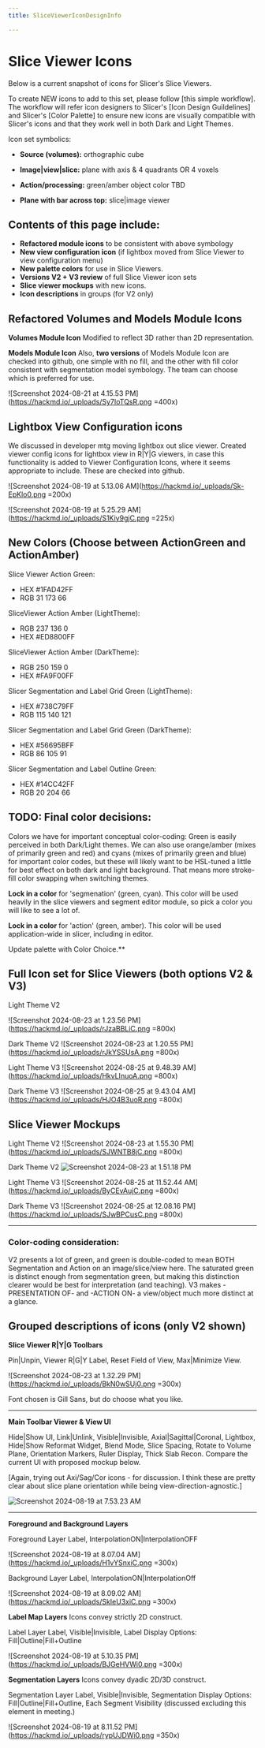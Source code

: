 ```yaml
---
title: SliceViewerIconDesignInfo

---
```


# Slice Viewer Icons

Below is a current snapshot of icons for Slicer's Slice Viewers. 

To create NEW icons to add to this set, please follow [this simple workflow]. The workflow will refer icon designers to Slicer's [Icon Design Guildelines] and Slicer's [Color Palette] to ensure new icons are visually compatible with Slicer's icons and that they work well in both Dark and Light Themes.

Icon set symbolics:

* **Source (volumes):** orthographic cube

* **Image|view|slice:** plane with axis & 4 quadrants OR 4 voxels

* **Action/processing:** green/amber object color TBD

* **Plane with bar across top:** slice|image viewer

## Contents of this page include:

* **Refactored module icons** to be consistent with above symbology
* **New view configuration icon** (if lightbox moved from Slice Viewer to view configuration menu)
* **New palette colors** for use in Slice Viewers.
* **Versions V2 + V3 review** of full Slice Viewer icon sets
* **Slice viewer mockups** with new icons.
* **Icon descriptions** in groups (for V2 only)



## Refactored Volumes and Models Module Icons
**Volumes Module Icon**
Modified to reflect 3D rather than 2D representation.

**Models Module Icon**
Also, **two versions** of Models Module Icon are checked into github, one simple with no fill, and the other with fill color consistent with segmentation model symbology. The team can choose which is preferred for use.

![Screenshot 2024-08-21 at 4.15.53 PM](https://hackmd.io/_uploads/Sy7IoTQsR.png =400x)

## Lightbox View Configuration icons
We discussed in developer mtg moving lightbox out slice viewer. Created viewer config icons for lightbox view in R|Y|G viewers, in case this functionality is added to Viewer Configuration Icons, where it seems appropriate to include. These are checked into github.

![Screenshot 2024-08-19 at 5.13.06 AM](https://hackmd.io/_uploads/Sk-EpKlo0.png =200x)

![Screenshot 2024-08-19 at 5.25.29 AM](https://hackmd.io/_uploads/S1Kiy9gjC.png =225x)

## New Colors (Choose between ActionGreen and ActionAmber)
Slice Viewer Action Green:
* HEX #1FAD42FF
* RGB 31 173 66

SliceViewer Action Amber (LightTheme):
* RGB 237 136 0
* HEX #ED8800FF

SliceViewer Action Amber (DarkTheme):
* RGB 250 159 0
* HEX #FA9F00FF

Slicer Segmentation and Label Grid Green (LightTheme):
* HEX #738C79FF
* RGB 115 140 121

Slicer Segmentation and Label Grid Green (DarkTheme):
* HEX #56695BFF
* RGB 86 105 91

Slicer Segmentation and Label Outline Green:
* HEX #14CC42FF
* RGB 20 204 66 

## TODO: Final color decisions: 

Colors we have for important conceptual color-coding: Green is easily perceived in both Dark/Light themes. We can also use orange/amber (mixes of primarily green and red) and cyans (mixes of primarily green and blue) for important color codes, but these will likely want to be HSL-tuned a little for best effect on both dark and light background. That means more stroke-fill color swapping when switching themes. 

**Lock in a color** for 'segmenation' (green, cyan). This color will be used heavily in the slice viewers and segment editor module, so pick a color you will like to see a lot of.

**Lock in a color** for 'action' (green, amber). This color will be used application-wide in slicer, including in editor.

Update palette with Color Choice.**


## Full Icon set for Slice Viewers (both options V2 & V3)
Light Theme V2

![Screenshot 2024-08-23 at 1.23.56 PM](https://hackmd.io/_uploads/rJzaBBLiC.png =800x)


Dark Theme V2
![Screenshot 2024-08-23 at 1.20.55 PM](https://hackmd.io/_uploads/rJkYSSUsA.png =800x)

Light Theme V3
![Screenshot 2024-08-25 at 9.48.39 AM](https://hackmd.io/_uploads/HkvLInuoA.png =800x)



Dark Theme V3
![Screenshot 2024-08-25 at 9.43.04 AM](https://hackmd.io/_uploads/HJO4B3uoR.png =800x)


## Slice Viewer Mockups 
Light Theme V2
![Screenshot 2024-08-23 at 1.55.30 PM](https://hackmd.io/_uploads/SJWNTB8jC.png =800x)


Dark Theme V2
![Screenshot 2024-08-23 at 1.51.18 PM](https://hackmd.io/_uploads/Sy-N3rLoR.png)

Light Theme V3
![Screenshot 2024-08-25 at 11.52.44 AM](https://hackmd.io/_uploads/ByCEvAujC.png =800x)

Dark Theme V3
![Screenshot 2024-08-25 at 12.08.16 PM](https://hackmd.io/_uploads/SJwBPCusC.png =800x)

---

### Color-coding consideration:
V2 presents a lot of green, and green is double-coded to mean BOTH Segmentation and Action on an image/slice/view here. The saturated green is distinct enough from segmentation green, but making this distinction clearer would be best for interpretation (and teaching). V3 makes -PRESENTATION OF- and -ACTION ON- a view/object much more distinct at a glance. 

## Grouped descriptions of icons (only V2 shown)

**Slice Viewer R|Y|G Toolbars**

Pin|Unpin, Viewer R|G|Y Label, Reset Field of View, Max|Minimize View.

![Screenshot 2024-08-23 at 1.32.29 PM](https://hackmd.io/_uploads/BkN0wSUj0.png =300x)

Font chosen is Gill Sans, but do choose what you like.

---

**Main Toolbar Viewer & View UI**

Hide|Show UI, Link|Unlink, Visible|Invisible, Axial|Sagittal|Coronal, Lightbox, Hide|Show Reformat Widget, Blend Mode, Slice Spacing, Rotate to Volume Plane, Orientation Markers, Ruler Display, Thick Slab Recon. Compare the current UI with proposed mockup below.

[Again, trying out Axi/Sag/Cor icons - for discussion. I think these are pretty clear about slice plane orientation while being view-direction-agnostic.]

![Screenshot 2024-08-19 at 7.53.23 AM](https://hackmd.io/_uploads/SkL1Xhei0.png)





---

**Foreground and Background Layers**

Foreground Layer Label, InterpolationON|InterpolationOFF

![Screenshot 2024-08-19 at 8.07.04 AM](https://hackmd.io/_uploads/H1vYSnxiC.png =300x)


Background Layer Label, InterpolationON|InterpolationOff

![Screenshot 2024-08-19 at 8.09.02 AM](https://hackmd.io/_uploads/SkIeU3xiC.png =300x)



**Label Map Layers**
Icons convey strictly 2D construct.

Label Layer Label, Visible|Invisible, Label Display Options: Fill|Outline|Fill+Outline

![Screenshot 2024-08-19 at 5.10.35 PM](https://hackmd.io/_uploads/BJGeHVWi0.png =300x)


**Segmentation Layers**
Icons convey dyadic 2D/3D construct.

Segmentation Layer Label, Visible|Invisible, Segmentation Display Options: Fill|Outline|Fill+Outline, Each Segment Visibility (discussed excluding this element in meeting.)

![Screenshot 2024-08-19 at 8.11.52 PM](https://hackmd.io/_uploads/rypUJDWi0.png =350x)







